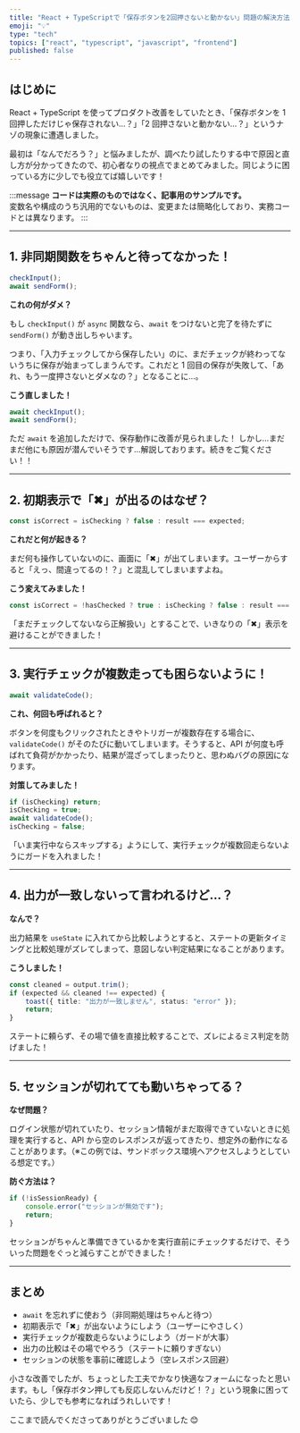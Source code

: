 ```yaml
---
title: "React + TypeScriptで「保存ボタンを2回押さないと動かない」問題の解決方法"
emoji: "💡"
type: "tech"
topics: ["react", "typescript", "javascript", "frontend"]
published: false
---
```


## はじめに

React + TypeScript を使ってプロダクト改善をしていたとき、「保存ボタンを 1 回押しただけじゃ保存されない…？」「2 回押さないと動かない…？」というナゾの現象に遭遇しました。

最初は「なんでだろう？」と悩みましたが、調べたり試したりする中で原因と直し方が分かってきたので、初心者なりの視点でまとめてみました。同じように困っている方に少しでも役立てば嬉しいです！

:::message
**コードは実際のものではなく、記事用のサンプルです。**  
変数名や構成のうち汎用的でないものは、変更または簡略化しており、実務コードとは異なります。
:::

---

## 1. 非同期関数をちゃんと待ってなかった！

```ts
checkInput();
await sendForm();
```

**これの何がダメ？**

もし `checkInput()` が `async` 関数なら、`await` をつけないと完了を待たずに `sendForm()` が動き出しちゃいます。

つまり、「入力チェックしてから保存したい」のに、まだチェックが終わってないうちに保存が始まってしまうんです。これだと 1 回目の保存が失敗して、「あれ、もう一度押さないとダメなの？」となることに…。

**こう直しました！**

```ts
await checkInput();
await sendForm();
```

ただ `await` を追加しただけで、保存動作に改善が見られました！
しかし...まだまだ他にも原因が潜んでいそうです...解説しております。続きをご覧ください！！

---

## 2. 初期表示で「✖」が出るのはなぜ？

```ts
const isCorrect = isChecking ? false : result === expected;
```

**これだと何が起きる？**

まだ何も操作していないのに、画面に「✖」が出てしまいます。ユーザーからすると「えっ、間違ってるの！？」と混乱してしまいますよね。

**こう変えてみました！**

```ts
const isCorrect = !hasChecked ? true : isChecking ? false : result === expected;
```

「まだチェックしてないなら正解扱い」とすることで、いきなりの「✖」表示を避けることができました！

---

## 3. 実行チェックが複数走っても困らないように！

```ts
await validateCode();
```

**これ、何回も呼ばれると？**

ボタンを何度もクリックされたときやトリガーが複数存在する場合に、`validateCode()` がそのたびに動いてしまいます。そうすると、API が何度も呼ばれて負荷がかかったり、結果が混ざってしまったりと、思わぬバグの原因になります。

**対策してみました！**

```ts
if (isChecking) return;
isChecking = true;
await validateCode();
isChecking = false;
```

「いま実行中ならスキップする」ようにして、実行チェックが複数回走らないようにガードを入れました！

---

## 4. 出力が一致しないって言われるけど…？

**なんで？**

出力結果を `useState` に入れてから比較しようとすると、ステートの更新タイミングと比較処理がズレてしまって、意図しない判定結果になることがあります。

**こうしました！**

```ts
const cleaned = output.trim();
if (expected && cleaned !== expected) {
	toast({ title: "出力が一致しません", status: "error" });
	return;
}
```

ステートに頼らず、その場で値を直接比較することで、ズレによるミス判定を防げました！

---

## 5. セッションが切れてても動いちゃってる？

**なぜ問題？**

ログイン状態が切れていたり、セッション情報がまだ取得できていないときに処理を実行すると、API から空のレスポンスが返ってきたり、想定外の動作になることがあります。（※この例では、サンドボックス環境へアクセスしようとしている想定です。）

**防ぐ方法は？**

```ts
if (!isSessionReady) {
	console.error("セッションが無効です");
	return;
}
```

セッションがちゃんと準備できているかを実行直前にチェックするだけで、そういった問題をぐっと減らすことができました！

---

## まとめ

- `await` を忘れずに使おう（非同期処理はちゃんと待つ）
- 初期表示で「✖」が出ないようにしよう（ユーザーにやさしく）
- 実行チェックが複数走らないようにしよう（ガードが大事）
- 出力の比較はその場でやろう（ステートに頼りすぎない）
- セッションの状態を事前に確認しよう（空レスポンス回避）

小さな改善でしたが、ちょっとした工夫でかなり快適なフォームになったと思います。もし「保存ボタン押しても反応しないんだけど！？」という現象に困っていたら、少しでも参考になればうれしいです！

ここまで読んでくださってありがとうございました 😊
